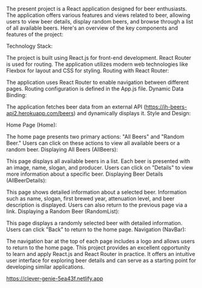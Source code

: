 
The present project is a React application designed for beer enthusiasts. The application offers various features and views related to beer, allowing users to view beer details, display random beers, and browse through a list of all available beers. Here's an overview of the key components and features of the project:

Technology Stack:

The project is built using React.js for front-end development.
React Router is used for routing.
The application utilizes modern web technologies like Flexbox for layout and CSS for styling.
Routing with React Router:

The application uses React Router to enable navigation between different pages.
Routing configuration is defined in the App.js file.
Dynamic Data Binding:

The application fetches beer data from an external API (https://ih-beers-api2.herokuapp.com/beers) and dynamically displays it.
Style and Design:

Home Page (Home):

The home page presents two primary actions: "All Beers" and "Random Beer."
Users can click on these actions to view all available beers or a random beer.
Displaying All Beers (AllBeers):

This page displays all available beers in a list.
Each beer is presented with an image, name, slogan, and producer.
Users can click on "Details" to view more information about a specific beer.
Displaying Beer Details (AllBeerDetails):

This page shows detailed information about a selected beer.
Information such as name, slogan, first brewed year, attenuation level, and beer description is displayed.
Users can also return to the previous page via a link.
Displaying a Random Beer (RandomList):

This page displays a randomly selected beer with detailed information.
Users can click "Back" to return to the home page.
Navigation (NavBar):

The navigation bar at the top of each page includes a logo and allows users to return to the home page.
This project provides an excellent opportunity to learn and apply React.js and React Router in practice. It offers an intuitive user interface for exploring beer details and can serve as a starting point for developing similar applications.








https://clever-genie-5ea43f.netlify.app
